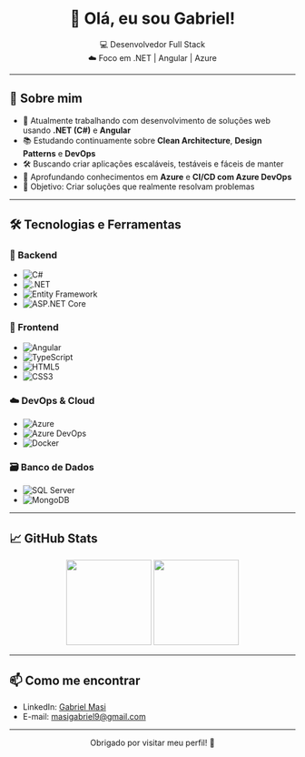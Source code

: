 <h1 align="center">👋 Olá, eu sou Gabriel!</h1>

<p align="center">
  💻 Desenvolvedor Full Stack<br/>
  ☁️ Foco em .NET | Angular | Azure<br/>
</p>

---

## 🧠 Sobre mim

- 🔭 Atualmente trabalhando com desenvolvimento de soluções web usando **.NET (C#)** e **Angular**
- 📚 Estudando continuamente sobre **Clean Architecture**, **Design Patterns** e **DevOps**
- 🛠️ Buscando criar aplicações escaláveis, testáveis e fáceis de manter
- 🌱 Aprofundando conhecimentos em **Azure** e **CI/CD com Azure DevOps**
- 🎯 Objetivo: Criar soluções que realmente resolvam problemas

---

## 🛠️ Tecnologias e Ferramentas

### 🧩 Backend
- ![C#](https://img.shields.io/badge/-C%23-239120?logo=c-sharp&logoColor=white&style=flat)
- ![.NET](https://img.shields.io/badge/-.NET-512BD4?logo=dotnet&logoColor=white&style=flat)
- ![Entity Framework](https://img.shields.io/badge/-Entity%20Framework-68217A?logo=Microsoft&logoColor=white&style=flat)
- ![ASP.NET Core](https://img.shields.io/badge/-ASP.NET%20Core-512BD4?logo=dotnet&logoColor=white&style=flat)

### 🎨 Frontend
- ![Angular](https://img.shields.io/badge/-Angular-DD0031?logo=angular&logoColor=white&style=flat)
- ![TypeScript](https://img.shields.io/badge/-TypeScript-007ACC?logo=typescript&logoColor=white&style=flat)
- ![HTML5](https://img.shields.io/badge/-HTML5-E34F26?logo=html5&logoColor=white&style=flat)
- ![CSS3](https://img.shields.io/badge/-CSS3-1572B6?logo=css3&logoColor=white&style=flat)

### ☁️ DevOps & Cloud
- ![Azure](https://img.shields.io/badge/-Azure-0078D4?logo=microsoftazure&logoColor=white&style=flat)
- ![Azure DevOps](https://img.shields.io/badge/-Azure%20DevOps-0078D7?logo=azuredevops&logoColor=white&style=flat)
- ![Docker](https://img.shields.io/badge/-Docker-2496ED?logo=docker&logoColor=white&style=flat)

### 🗃️ Banco de Dados
- ![SQL Server](https://img.shields.io/badge/-SQL%20Server-CC2927?logo=microsoftsqlserver&logoColor=white&style=flat)
- ![MongoDB](https://img.shields.io/badge/-MongoDB-47A248?logo=mongodb&logoColor=white&style=flat)

---

## 📈 GitHub Stats

<p align="center">
  <img src="https://github-readme-stats.vercel.app/api?username=GabrielMeloMasi&show_icons=true&theme=radical" height="150" />
  <img src="https://github-readme-stats.vercel.app/api/top-langs/?username=GabrielMeloMasi&layout=compact&theme=radical" height="150" />
</p>

---

## 📫 Como me encontrar

- LinkedIn: [Gabriel Masi](https://linkedin.com/in/gabriel-melo-masi)
- E-mail: [masigabriel9@gmail.com](mailto:masigabriel9@gmail.com)

---

<p align="center">
  Obrigado por visitar meu perfil! 🚀
</p>
